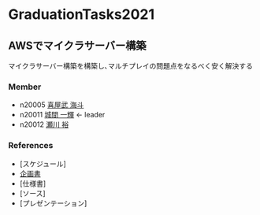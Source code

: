 # GraduationTasks2021

## AWSでマイクラサーバー構築

マイクラサーバー構築を構築し､マルチプレイの問題点をなるべく安く解決する

### Member
- n20005 [喜屋武 海斗](https://github.com/n20005/AWSteam)
- n20011 [城間 一輝](https://github.com/n20011/AWSteam) <- leader
- n20012 [瀬川 裕](https://github.com/n20012/AWSteam)

### References

- [スケジュール]
- [企画書](https://docs.google.com/document/d/1oL-5le2ZZnEYLWBrhmBJ-Xkgj5WsAc5DD253J9INYJY/edit)
- [仕様書]
- [ソース]
- [プレゼンテーション]
